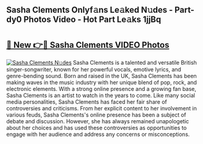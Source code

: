 ## Sasha Clements Onlyf𝚊ns Le𝚊ked N𝚞des - Part-dy0 Photos Video - Hot Part Le𝚊ks 1jjBq

# <h2><a href="http://ab2383.deff.icu/?id=Sasha+Clements">🔗 New 👉🔴 Sasha Clements VIDEO Photos</a></h2>

[![Sasha Clements N𝚞des](https://i.imgur.com/rIISA9y.gif)](http://ab2383.deff.icu/?id=Sasha+Clements)
Sasha Clements is a talented and versatile British singer-songwriter, known for her powerful vocals, emotive lyrics, and genre-bending sound. Born and raised in the UK, Sasha Clements has been making waves in the music industry with her unique blend of pop, rock, and electronic elements. With a strong online presence and a growing fan base, Sasha Clements is an artist to watch in the years to come. Like many social media personalities, Sasha Clements has faced her fair share of controversies and criticisms. From her explicit content to her involvement in various feuds, Sasha Clements's online presence has been a subject of debate and discussion. However, she has always remained unapologetic about her choices and has used these controversies as opportunities to engage with her audience and address any concerns or misconceptions.
